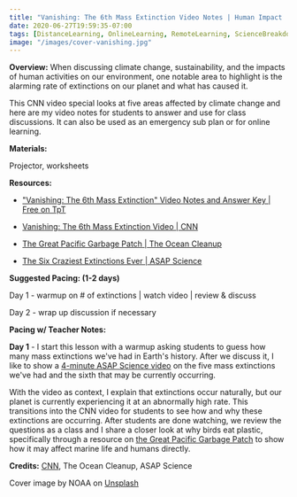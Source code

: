 ```yaml
---
title: "Vanishing: The 6th Mass Extinction Video Notes | Human Impact | Sub Plan"
date: 2020-06-27T19:59:35-07:00
tags: [DistanceLearning, OnlineLearning, RemoteLearning, ScienceBreakdowns, SubPlans, Sustainability, Worksheets, Biology, Ecology]
image: "/images/cover-vanishing.jpg"
---
```


**Overview:** When discussing climate change, sustainability, and the impacts of human activities on our environment, one notable area to highlight is the alarming rate of extinctions on our planet and what has caused it.

This CNN video special looks at five areas affected by climate change and here are my video notes for students to answer and use for class discussions. It can also be used as an emergency sub plan or for online learning.

**Materials:**

Projector, worksheets

**Resources:**

- ["Vanishing: The 6th Mass Extinction" Video Notes and Answer Key | Free on TpT](https://www.teacherspayteachers.com/Product/CNNs-Vanishing-The-6th-Mass-Extinction-Video-Notes-Works-as-Sub-Plan-5718672)

- [Vanishing: The 6th Mass Extinction Video | CNN](https://youtu.be/CUA2VgLrgn0)

- [The Great Pacific Garbage Patch | The Ocean Cleanup](https://theoceancleanup.com/great-pacific-garbage-patch/)


- [The Six Craziest Extinctions Ever | ASAP Science](https://www.youtube.com/watch?v=wissIOikrqc)

**Suggested Pacing: (1-2 days)**

Day 1 - warmup on # of extinctions | watch video | review & discuss

Day 2 - wrap up discussion if necessary

**Pacing w/ Teacher Notes:**

**Day 1** - I start this lesson with a warmup asking students to guess how many mass extinctions we've had in Earth's history. After we discuss it, I like to show a [4-minute ASAP Science video](https://www.youtube.com/watch?v=wissIOikrqc) on the five mass extinctions we've had and the sixth that may be currently occurring.

With the video as context, I explain that extinctions occur naturally, but our planet is currently experiencing it at an abnormally high rate. This transitions into the CNN video for students to see how and why these extinctions are occurring. After students are done watching, we review the questions as a class and I share a closer look at why birds eat plastic, specifically through a resource on [the Great Pacific Garbage Patch](https://theoceancleanup.com/great-pacific-garbage-patch/) to show how it may affect marine life and humans directly.

**Credits:** [CNN](https://www.cnn.com/specials/world/vanishing-earths-mass-extinction), The Ocean Cleanup, ASAP Science

Cover image by NOAA</a> on <a href="https://unsplash.com/photos/three-polar-bears-UgWcvfl4q5I">Unsplash</a>
